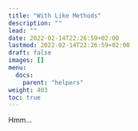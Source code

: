 ```yaml
---
title: "With Like Methods"
description: ""
lead: ""
date: 2022-02-14T22:26:59+02:00
lastmod: 2022-02-14T22:26:59+02:00
draft: false
images: []
menu:
  docs:
    parent: "helpers"
weight: 403
toc: true
---
```


Hmm...
